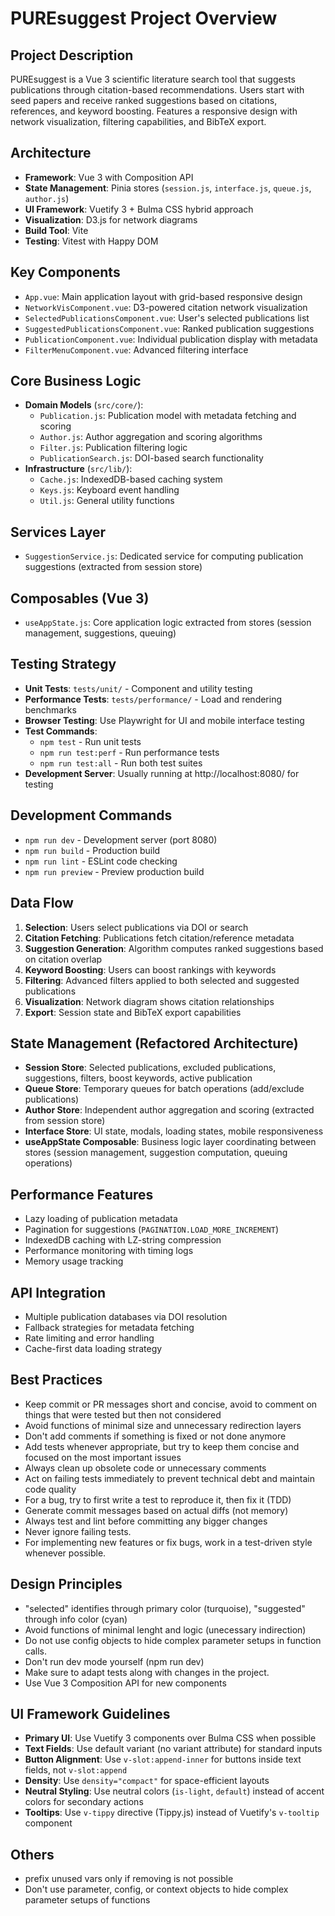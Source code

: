 # PUREsuggest Project Overview

## Project Description

PUREsuggest is a Vue 3 scientific literature search tool that suggests publications through citation-based recommendations. Users start with seed papers and receive ranked suggestions based on citations, references, and keyword boosting. Features a responsive design with network visualization, filtering capabilities, and BibTeX export.

## Architecture

- **Framework**: Vue 3 with Composition API
- **State Management**: Pinia stores (`session.js`, `interface.js`, `queue.js`, `author.js`)
- **UI Framework**: Vuetify 3 + Bulma CSS hybrid approach
- **Visualization**: D3.js for network diagrams
- **Build Tool**: Vite
- **Testing**: Vitest with Happy DOM

## Key Components

- `App.vue`: Main application layout with grid-based responsive design
- `NetworkVisComponent.vue`: D3-powered citation network visualization
- `SelectedPublicationsComponent.vue`: User's selected publications list
- `SuggestedPublicationsComponent.vue`: Ranked publication suggestions
- `PublicationComponent.vue`: Individual publication display with metadata
- `FilterMenuComponent.vue`: Advanced filtering interface

## Core Business Logic

- **Domain Models** (`src/core/`):
  - `Publication.js`: Publication model with metadata fetching and scoring
  - `Author.js`: Author aggregation and scoring algorithms
  - `Filter.js`: Publication filtering logic
  - `PublicationSearch.js`: DOI-based search functionality
- **Infrastructure** (`src/lib/`):
  - `Cache.js`: IndexedDB-based caching system
  - `Keys.js`: Keyboard event handling
  - `Util.js`: General utility functions

## Services Layer

- `SuggestionService.js`: Dedicated service for computing publication suggestions (extracted from session store)

## Composables (Vue 3)

- `useAppState.js`: Core application logic extracted from stores (session management, suggestions, queuing)

## Testing Strategy

- **Unit Tests**: `tests/unit/` - Component and utility testing
- **Performance Tests**: `tests/performance/` - Load and rendering benchmarks
- **Browser Testing**: Use Playwright for UI and mobile interface testing
- **Test Commands**:
  - `npm test` - Run unit tests
  - `npm run test:perf` - Run performance tests
  - `npm run test:all` - Run both test suites
- **Development Server**: Usually running at http://localhost:8080/ for testing

## Development Commands

- `npm run dev` - Development server (port 8080)
- `npm run build` - Production build
- `npm run lint` - ESLint code checking
- `npm run preview` - Preview production build

## Data Flow

1. **Selection**: Users select publications via DOI or search
2. **Citation Fetching**: Publications fetch citation/reference metadata
3. **Suggestion Generation**: Algorithm computes ranked suggestions based on citation overlap
4. **Keyword Boosting**: Users can boost rankings with keywords
5. **Filtering**: Advanced filters applied to both selected and suggested publications
6. **Visualization**: Network diagram shows citation relationships
7. **Export**: Session state and BibTeX export capabilities

## State Management (Refactored Architecture)

- **Session Store**: Selected publications, excluded publications, suggestions, filters, boost keywords, active publication
- **Queue Store**: Temporary queues for batch operations (add/exclude publications)
- **Author Store**: Independent author aggregation and scoring (extracted from session store)
- **Interface Store**: UI state, modals, loading states, mobile responsiveness
- **useAppState Composable**: Business logic layer coordinating between stores (session management, suggestion computation, queuing operations)

## Performance Features

- Lazy loading of publication metadata
- Pagination for suggestions (`PAGINATION.LOAD_MORE_INCREMENT`)
- IndexedDB caching with LZ-string compression
- Performance monitoring with timing logs
- Memory usage tracking

## API Integration

- Multiple publication databases via DOI resolution
- Fallback strategies for metadata fetching
- Rate limiting and error handling
- Cache-first data loading strategy

## Best Practices

- Keep commit or PR messages short and concise, avoid to comment on things that were tested but then not considered
- Avoid functions of minimal size and unnecessary redirection layers
- Don't add comments if something is fixed or not done anymore
- Add tests whenever appropriate, but try to keep them concise and focused on the most important issues
- Always clean up obsolete code or unnecessary comments
- Act on failing tests immediately to prevent technical debt and maintain code quality
- For a bug, try to first write a test to reproduce it, then fix it (TDD)
- Generate commit messages based on actual diffs (not memory)
- Always test and lint before committing any bigger changes
- Never ignore failing tests.
- For implementing new features or fix bugs, work in a test-driven style whenever possible.

## Design Principles

- "selected" identifies through primary color (turquoise), "suggested" through info color (cyan)
- Avoid functions of minimal lenght and logic (unecessary indirection)
- Do not use config objects to hide complex parameter setups in function calls.
- Don't run dev mode yourself (npm run dev)
- Make sure to adapt tests along with changes in the project.
- Use Vue 3 Composition API for new components

## UI Framework Guidelines

- **Primary UI**: Use Vuetify 3 components over Bulma CSS when possible
- **Text Fields**: Use default variant (no variant attribute) for standard inputs
- **Button Alignment**: Use `v-slot:append-inner` for buttons inside text fields, not `v-slot:append`
- **Density**: Use `density="compact"` for space-efficient layouts
- **Neutral Styling**: Use neutral colors (`is-light`, `default`) instead of accent colors for secondary actions
- **Tooltips**: Use `v-tippy` directive (Tippy.js) instead of Vuetify's `v-tooltip` component

## Others

- prefix unused vars only if removing is not possible
- Don't use parameter, config, or context objects to hide complex parameter setups of functions

